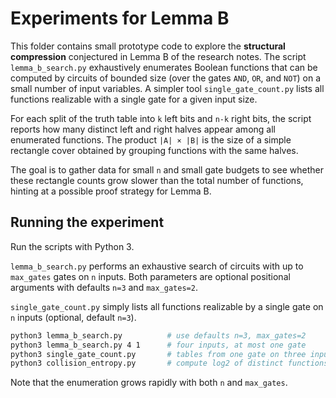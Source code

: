 # Experiments for Lemma B

This folder contains small prototype code to explore the **structural compression** conjectured in Lemma B of the research notes.  The script `lemma_b_search.py` exhaustively enumerates Boolean functions that can be computed by circuits of bounded size (over the gates `AND`, `OR`, and `NOT`) on a small number of input variables.  A simpler tool `single_gate_count.py` lists all functions realizable with a single gate for a given input size.

For each split of the truth table into `k` left bits and `n-k` right bits, the script reports how many distinct left and right halves appear among all enumerated functions.  The product `|A| × |B|` is the size of a simple rectangle cover obtained by grouping functions with the same halves.

The goal is to gather data for small `n` and small gate budgets to see whether these rectangle counts grow slower than the total number of functions, hinting at a possible proof strategy for Lemma B.

## Running the experiment

Run the scripts with Python 3.

``lemma_b_search.py`` performs an exhaustive search of circuits with up to
``max_gates`` gates on ``n`` inputs.  Both parameters are optional positional
arguments with defaults ``n=3`` and ``max_gates=2``.

``single_gate_count.py`` simply lists all functions realizable by a single gate
on ``n`` inputs (optional, default ``n=3``).

```bash
python3 lemma_b_search.py          # use defaults n=3, max_gates=2
python3 lemma_b_search.py 4 1      # four inputs, at most one gate
python3 single_gate_count.py       # tables from one gate on three inputs
python3 collision_entropy.py       # compute log2 of distinct functions
```

Note that the enumeration grows rapidly with both ``n`` and ``max_gates``.


